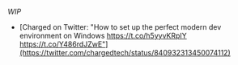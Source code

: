 _WIP_

- [Charged on Twitter: "How to set up the perfect modern dev environment on Windows https://t.co/h5yyvKRpIY https://t.co/Y486rdJZwE"](https://twitter.com/chargedtech/status/840932313450074112)
